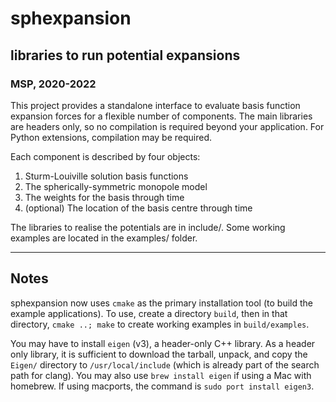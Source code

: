 # sphexpansion
## libraries to run potential expansions
### MSP, 2020-2022

This project provides a standalone interface to evaluate basis function expansion forces for a flexible number of components.
The main libraries are headers only, so no compilation is required beyond your application.
For Python extensions, compilation may be required.

Each component is described by four objects:
1. Sturm-Louiville solution basis functions
2. The spherically-symmetric monopole model
3. The weights for the basis through time
4. (optional) The location of the basis centre through time

The libraries to realise the potentials are in include/. Some working examples are located in the examples/ folder.

------------------

## Notes

sphexpansion now uses `cmake` as the primary installation tool (to build the example applications). To use, create a directory `build`, then in that directory, `cmake ..; make` to create working examples in `build/examples`.

You may have to install `eigen` (v3), a header-only C++ library. As a header only library, it is sufficient to download the tarball, unpack, and copy the `Eigen/` directory to `/usr/local/include` (which is already part of the search path for clang). You may also use `brew install eigen` if using a Mac with homebrew. If using macports, the command is `sudo port install eigen3`.
